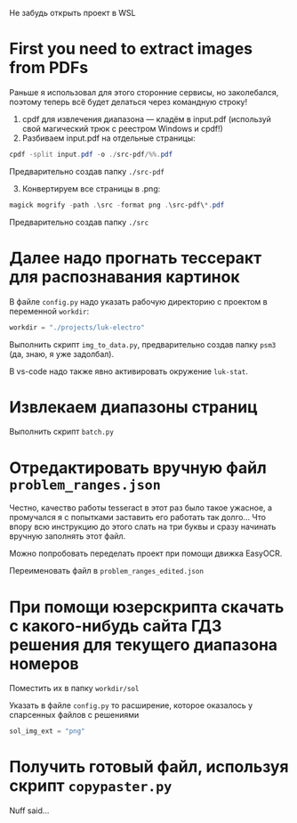 Не забудь открыть проект в WSL

# First you need to extract images from PDFs

Раньше я использовал для этого сторонние сервисы, но заколебался, поэтому теперь всё будет делаться через командную строку!

1. cpdf для извлечения диапазона — кладём в input.pdf (используй свой магический трюк с реестром Windows и cpdf!)
2. Разбиваем input.pdf на отдельные страницы:
```powershell
cpdf -split input.pdf -o ./src-pdf/%%.pdf
```
Предварительно создав папку `./src-pdf`

3. Конвертируем все страницы в .png:
```powershell
magick mogrify -path .\src -format png .\src-pdf\*.pdf
```
Предварительно создав папку `./src`

# Далее надо прогнать тессеракт для распознавания картинок

В файле `config.py` надо указать рабочую директорию с проектом в переменной `workdir`:
```python
workdir = "./projects/luk-electro"
```

Выполнить скрипт `img_to_data.py`, предварительно создав папку `psm3` (да, знаю, я уже задолбал).

В vs-code надо также явно активировать окружение `luk-stat`.

# Извлекаем диапазоны страниц

Выполнить скрипт `batch.py`

# Отредактировать вручную файл `problem_ranges.json`

Честно, качество работы tesseract в этот раз было такое ужасное, а промучался я с попытками заставить его работать так долго... Что впору всю инструкцию до этого слать на три буквы и сразу начинать вручную заполнять этот файл.

Можно попробовать переделать проект при помощи движка EasyOCR.

Переименовать файл в `problem_ranges_edited.json`

# При помощи юзерскрипта скачать с какого-нибудь сайта ГДЗ решения для текущего диапазона номеров

Поместить их в папку `workdir/sol`

Указать в файле `config.py` то расширение, которое оказалось у спарсенных файлов с решениями

```python
sol_img_ext = "png"
```

# Получить готовый файл, используя скрипт `copypaster.py`

Nuff said...
